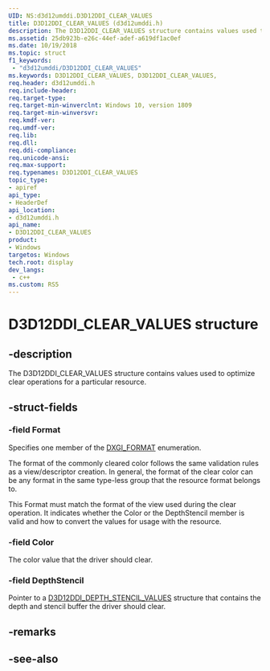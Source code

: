 ```yaml
---
UID: NS:d3d12umddi.D3D12DDI_CLEAR_VALUES
title: D3D12DDI_CLEAR_VALUES (d3d12umddi.h)
description: The D3D12DDI_CLEAR_VALUES structure contains values used to optimize clear operations for a particular resource.
ms.assetid: 25db923b-e26c-44ef-adef-a619df1ac0ef
ms.date: 10/19/2018
ms.topic: struct
f1_keywords:
 - "d3d12umddi/D3D12DDI_CLEAR_VALUES"
ms.keywords: D3D12DDI_CLEAR_VALUES, D3D12DDI_CLEAR_VALUES, 
req.header: d3d12umddi.h
req.include-header:
req.target-type:
req.target-min-winverclnt: Windows 10, version 1809
req.target-min-winversvr:
req.kmdf-ver:
req.umdf-ver:
req.lib:
req.dll:
req.ddi-compliance:
req.unicode-ansi:
req.max-support:
req.typenames: D3D12DDI_CLEAR_VALUES
topic_type: 
- apiref
api_type: 
- HeaderDef
api_location: 
- d3d12umddi.h
api_name: 
- D3D12DDI_CLEAR_VALUES
product:
- Windows
targetos: Windows
tech.root: display
dev_langs:
 - c++
ms.custom: RS5
---
```


# D3D12DDI_CLEAR_VALUES structure

## -description

The D3D12DDI_CLEAR_VALUES structure contains values used to optimize clear operations for a particular resource.

## -struct-fields

### -field Format

Specifies one member of the [DXGI_FORMAT](https://docs.microsoft.com/windows/desktop/api/dxgiformat/ne-dxgiformat-dxgi_format) enumeration.

The format of the commonly cleared color follows the same validation rules as a view/descriptor creation. In general, the format of the clear color can be any format in the same type-less group that the resource format belongs to.

This Format must match the format of the view used during the clear operation. It indicates whether the Color or the DepthStencil member is valid and how to convert the values for usage with the resource.

### -field Color

The color value that the driver should clear.

### -field DepthStencil
 
Pointer to a [D3D12DDI_DEPTH_STENCIL_VALUES](ns-d3d12umddi-d3d12ddi_depth_stencil_values.md) structure that contains the depth and stencil buffer the driver should clear.

## -remarks

## -see-also
